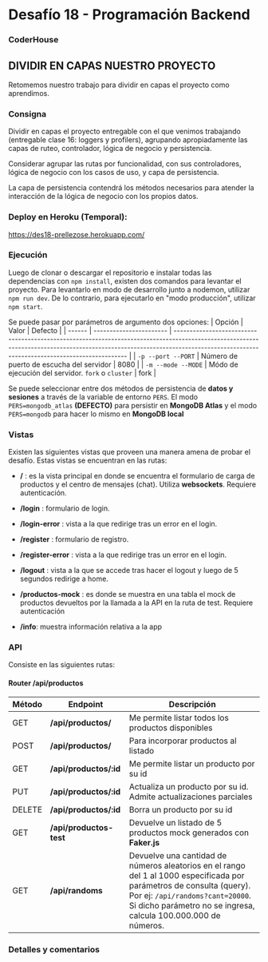 # Desafío 18 - Programación Backend

### CoderHouse

## DIVIDIR EN CAPAS NUESTRO PROYECTO

Retomemos nuestro trabajo para dividir en capas el proyecto como aprendimos.

### Consigna

Dividir en capas el proyecto entregable con el que venimos trabajando (entregable clase 16: loggers y profilers), agrupando apropiadamente las capas de ruteo, controlador, lógica de negocio y persistencia.

Considerar agrupar las rutas por funcionalidad, con sus controladores, lógica de negocio con los casos de uso, y capa de persistencia.

La capa de persistencia contendrá los métodos necesarios para atender la interacción de la lógica de negocio con los propios datos.


### Deploy en Heroku (Temporal):

https://des18-prellezose.herokuapp.com/
### Ejecución

Luego de clonar o descargar el repositorio e instalar todas las dependencias con `npm install`, existen dos comandos para levantar el proyecto.
Para levantarlo en modo de desarrollo junto a nodemon, utilizar `npm run dev`. De lo contrario, para ejecutarlo en "modo producción", utilizar `npm start`.

Se puede pasar por parámetros de argumento dos opciones:
| Opción | Valor | Defecto |
| ------ | ----------------------- | --------------------------------------------------------------------------------------------------------------------------------------------------------------------------------------------------------------------------- |
| `-p --port --PORT` | Número de puerto de escucha del servidor | 8080 |
| `-m --mode --MODE` | Módo de ejecución del servidor. `fork` o `cluster` | fork |

Se puede seleccionar entre dos métodos de persistencia de **datos y sesiones** a través de la variable de entorno `PERS`. El modo `PERS=mongodb_atlas` **(DEFECTO)** para persistir en **MongoDB Atlas** y el modo `PERS=mongodb` para hacer lo mismo en **MongoDB local**

### Vistas

Existen las siguientes vistas que proveen una manera amena de probar el desafío.
Estas vistas se encuentran en las rutas:

- **/** : es la vista principal en donde se encuentra el formulario de carga de productos y el centro de mensajes (chat). Utiliza **websockets**. Requiere autenticación.

- **/login** : formulario de login.

- **/login-error** : vista a la que redirige tras un error en el login.

- **/register** : formulario de registro.

- **/register-error** : vista a la que redirige tras un error en el login.

- **/logout** : vista a la que se accede tras hacer el logout y luego de 5 segundos redirige a home.

- **/productos-mock** : es donde se muestra en una tabla el mock de productos devueltos por la llamada a la API en la ruta de test. Requiere autenticación

- **/info**: muestra información relativa a la app

### API

Consiste en las siguientes rutas:

#### Router /api/productos

| Método | Endpoint                | Descripción                                                                                                                                                                                                                 |
| ------ | ----------------------- | --------------------------------------------------------------------------------------------------------------------------------------------------------------------------------------------------------------------------- |
| GET    | **/api/productos/**     | Me permite listar todos los productos disponibles                                                                                                                                                                           |
| POST   | **/api/productos/**     | Para incorporar productos al listado                                                                                                                                                                                        |
| GET    | **/api/productos/:id**  | Me permite listar un producto por su id                                                                                                                                                                                     |
| PUT    | **/api/productos/:id**  | Actualiza un producto por su id. Admite actualizaciones parciales                                                                                                                                                           |
| DELETE | **/api/productos/:id**  | Borra un producto por su id                                                                                                                                                                                                 |
| GET    | **/api/productos-test** | Devuelve un listado de 5 productos mock generados con **Faker.js**                                                                                                                                                          |
| GET    | **/api/randoms**        | Devuelve una cantidad de números aleatorios en el rango del 1 al 1000 especificada por parámetros de consulta (query). Por ej: `/api/randoms?cant=20000`. Si dicho parámetro no se ingresa, calcula 100.000.000 de números. |

### Detalles y comentarios


